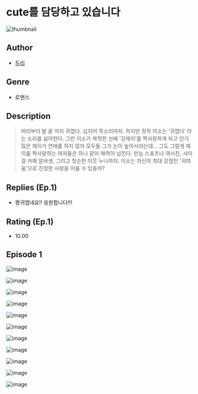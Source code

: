 # cute를 담당하고 있습니다
![thumbnail](https://image-comic.pstatic.net/user_contents_data/challenge_comic/2023/05/23/364530/upload_7233450846337708083_480x623.jpeg)

## Author
- [두리](https://comic.naver.com/artistTitle?id=364530)

## Genre
- 로맨스

## Description
> 머리부터 발 끝 까지 귀엽다. 심지어 목소리마저. 하지만 정작 이소는 ‘귀엽다’ 라는 소리를 싫어한다. 그런 이소가 복학한 선배 ’강제이‘를 짝사랑하게 되고 인기 많은 제이가 연애를 하지 않자 모두들 그가 눈이 높아서라는데... 그도 그럴게 제이를 짝사랑하는 여자들은 하나 같이 매력이 넘친다. 만능 스포츠녀 여사친, 샤이걸 카페 알바생, 그리고 청순한 이웃 누나까지. 이소는 자신의 최대 강점인 '귀여움'으로 진정한 사랑을 이룰 수 있을까?

## Replies (Ep.1)
- 짱귀엽네요!! 응원합니다!!!

## Rating (Ep.1)
- 10.00

## Episode 1
![image](https://image-comic.pstatic.net/user_contents_data/challenge_comic/2023/05/23/364530/upload_3690246034218706018.jpeg)

![image](https://image-comic.pstatic.net/user_contents_data/challenge_comic/2023/05/23/364530/upload_7148732564011759155.jpeg)

![image](https://image-comic.pstatic.net/user_contents_data/challenge_comic/2023/05/23/364530/upload_7306581748360820279.jpeg)

![image](https://image-comic.pstatic.net/user_contents_data/challenge_comic/2023/05/23/364530/upload_3833470604185592626.jpeg)

![image](https://image-comic.pstatic.net/user_contents_data/challenge_comic/2023/05/23/364530/upload_7017278248051695924.jpeg)

![image](https://image-comic.pstatic.net/user_contents_data/challenge_comic/2023/05/23/364530/upload_3545520819016000308.jpeg)

![image](https://image-comic.pstatic.net/user_contents_data/challenge_comic/2023/05/23/364530/upload_7004896462910927160.jpeg)

![image](https://image-comic.pstatic.net/user_contents_data/challenge_comic/2023/05/23/364530/upload_7162473156565873721.jpeg)

![image](https://image-comic.pstatic.net/user_contents_data/challenge_comic/2023/05/23/364530/upload_3690806776522040117.jpeg)

![image](https://image-comic.pstatic.net/user_contents_data/challenge_comic/2023/05/23/364530/upload_7149852970726012515.jpeg)

![image](https://image-comic.pstatic.net/user_contents_data/challenge_comic/2023/05/23/364530/upload_3631083495337911860.jpeg)
